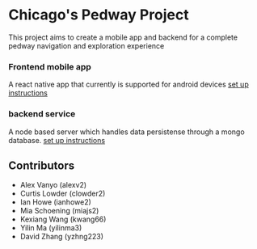 # Chicago's Pedway Project
This project aims to create a mobile app and backend for a complete pedway navigation and exploration experience

### Frontend mobile app
A react native app that currently is supported for android devices
[set up instructions](pedwayApp/readme.md)


### backend service
A node based server which handles data persistense through a mongo database.
[set up instructions](backend/readme.md)

## Contributors

* Alex Vanyo (alexv2)
* Curtis Lowder (clowder2)
* Ian Howe (ianhowe2)
* Mia Schoening (miajs2)
* Kexiang Wang (kwang66)
* Yilin Ma (yilinma3)
* David Zhang (yzhng223)